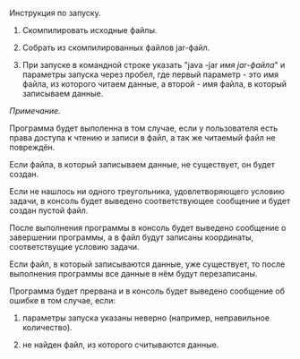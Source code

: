 Инструкция по запуску.

1. Скомпилировать исходные файлы.

2. Собрать из скомпилированных файлов jar-файл.

3. При запуске в командной строке указать "java -jar *имя jar-файла*" и параметры запуска через пробел,
где первый параметр - это имя файла, из которого читаем данные,
а второй - имя файла, в который записываем данные.

*Примечание.*

Программа будет выполенна в том случае, если у пользователя есть права доступа к чтению и записи в файл,
 а так же читаемый файл не повреждён.


Если файла, в который записываем данные, не существует, он будет создан.

Если не нашлось ни одного треугольника, удовлетворяющего условию задачи, в консоль будет выведено 
соответствующее сообщение и будет создан пустой файл.

После выполнения программы в консоль будет выведено сообщение о завершении программы, 
а в файл будут записаны координаты, соответствущие условию задачи.

Если файл, в который записываются данные, уже существует, то после выполнения программы все данные 
в нём будут перезаписаны.

Программа будет прервана и в консоль будет выведено сообщение об ошибке в том случае, если:

1. параметры запуска указаны неверно (например, неправильное количество).

2. не найден файл, из которого считываются данные.